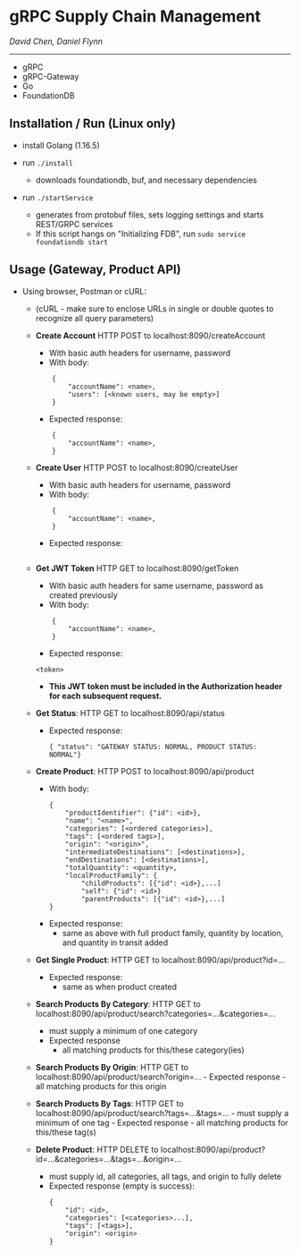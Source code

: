# gRPC Supply Chain Management
*David Chen, Daniel Flynn*

---

- gRPC
- gRPC-Gateway
- Go
- FoundationDB


## Installation / Run (Linux only)
- install Golang (1.16.5)
- run `./install`
    - downloads foundationdb, buf, and necessary dependencies

- run `./startService`
    - generates from protobuf files, sets logging settings and starts REST/GRPC services
    - If this script hangs on "Initializing FDB", run `sudo service foundationdb start`

## Usage (Gateway, Product API) 

- Using browser, Postman or cURL:
    - (cURL - make sure to enclose URLs in single or double quotes to recognize all query parameters)
    - **Create Account** HTTP POST to localhost:8090/createAccount
        - With basic auth headers for username, password
        - With body:
        ```
            {
                "accountName": <name>,
                "users": [<known users, may be empty>]
            }
        ```
        - Expected response:
        ```
            {
                "accountName": <name>,
            }
        ```
    - **Create User** HTTP POST to localhost:8090/createUser
        - With basic auth headers for username, password
        - With body:
        ```
            {
                "accountName": <name>,
            }
        ```
        - Expected response:
        ```
        ```
    - **Get JWT Token** HTTP GET to localhost:8090/getToken
        - With basic auth headers for same username, password as created previously
        - With body:
        ```
            {
                "accountName": <name>,
            }
        ```
        - Expected response:
        ```
        <token>
        ```
        - **This JWT token must be included in the Authorization header for each subsequent request.**
    - **Get Status**: HTTP GET to localhost:8090/api/status
        - Expected response:
            ```
            { "status": "GATEWAY STATUS: NORMAL, PRODUCT STATUS: NORMAL"}
            ```
    - **Create Product**: HTTP POST to localhost:8090/api/product
        - With body:
            ```
            {
                "productIdentifier": {"id": <id>}, 
                "name": "<name>", 
                "categories": [<ordered categories>],
                "tags": [<ordered tags>], 
                "origin": "<origin>", 
                "intermediateDestinations": [<destinations>],
                "endDestinations": [<destinations>], 
                "totalQuantity": <quantity>,
                "localProductFamily": {
                    "childProducts": [{"id": <id>},...]
                    "self": {"id": <id>}
                    "parentProducts": [{"id": <id>},...]
            }
            ```
        - Expected response: 
            - same as above with full product family, quantity by location, and quantity in transit added
    - **Get Single Product**: HTTP GET to localhost:8090/api/product?id=...
        - Expected response:
            - same as when product created
           
    - **Search Products By Category**: HTTP GET to localhost:8090/api/product/search?categories=...&categories=...
        - must supply a minimum of one category
        - Expected response
            - all matching products for this/these category(ies)
    - **Search Products By Origin**: HTTP GET to localhost:8090/api/product/search?origin=...
            - Expected response
                - all matching products for this origin
    - **Search Products By Tags**: HTTP GET to localhost:8090/api/product/search?tags=...&tags=...
            - must supply a minimum of one tag
            - Expected response
                - all matching products for this/these tag(s)

    - **Delete Product**: HTTP DELETE to localhost:8090/api/product?id=...&categories=...&tags=...&origin=...
        - must supply id, all categories, all tags, and origin to fully delete
        - Expected response (empty is success):
            ```
            {
                "id": <id>,
                "categories": [<categories>...],
                "tags": [<tags>],
                "origin": <origin>
            }
            ```



            


        

